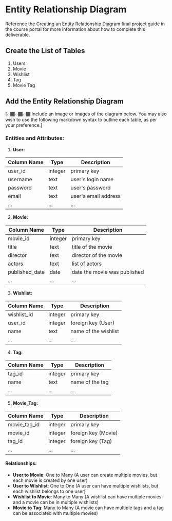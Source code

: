 # Entity Relationship Diagram

Reference the Creating an Entity Relationship Diagram final project guide in the course portal for more information about how to complete this deliverable.

## Create the List of Tables

1. Users
2. Movie
3. Wishlist
4. Tag
5. Movie Tag

## Add the Entity Relationship Diagram

[👉🏾👉🏾👉🏾 Include an image or images of the diagram below. You may also wish to use the following markdown syntax to outline each table, as per your preference.]

### Entities and Attributes:

1. **User:**

| Column Name   | Type    | Description                 |
|---------------|---------|-----------------------------|
| user_id       | integer | primary key                 |
| username      | text    | user's login name           |
| password      | text    | user's password             |
| email         | text    | user's email address        |
| ...           | ...     | ...                         |

2. **Movie:**

| Column Name   | Type    | Description                 |
|---------------|---------|-----------------------------|
| movie_id      | integer | primary key                 |
| title         | text    | title of the movie          |
| director      | text    | director of the movie       |
| actors        | text    | list of actors              |
| published_date| date    | date the movie was published|
| ...           | ...     | ...                         |

3. **Wishlist:**

| Column Name   | Type    | Description                 |
|---------------|---------|-----------------------------|
| wishlist_id   | integer | primary key                 |
| user_id       | integer | foreign key (User)          |
| name          | text    | name of the wishlist        |
| ...           | ...     | ...                         |

4. **Tag:**

| Column Name   | Type    | Description                 |
|---------------|---------|-----------------------------|
| tag_id        | integer | primary key                 |
| name          | text    | name of the tag             |
| ...           | ...     | ...                         |

5. **Movie_Tag:**

| Column Name   | Type    | Description                 |
|---------------|---------|-----------------------------|
| movie_tag_id  | integer | primary key                 |
| movie_id      | integer | foreign key (Movie)         |
| tag_id        | integer | foreign key (Tag)           |
| ...           | ...     | ...                         |

#### Relationships:

- **User to Movie**: One to Many (A user can create multiple movies, but each movie is created by one user)
- **User to Wishlist**: One to One (A user can have multiple wishlists, but each wishlist belongs to one user)
- **Wishlist to Movie**: Many to Many (A wishlist can have multiple movies and a movie can be in multiple wishlists)
- **Movie to Tag**: Many to Many (A movie can have multiple tags and a tag can be associated with multiple movies)